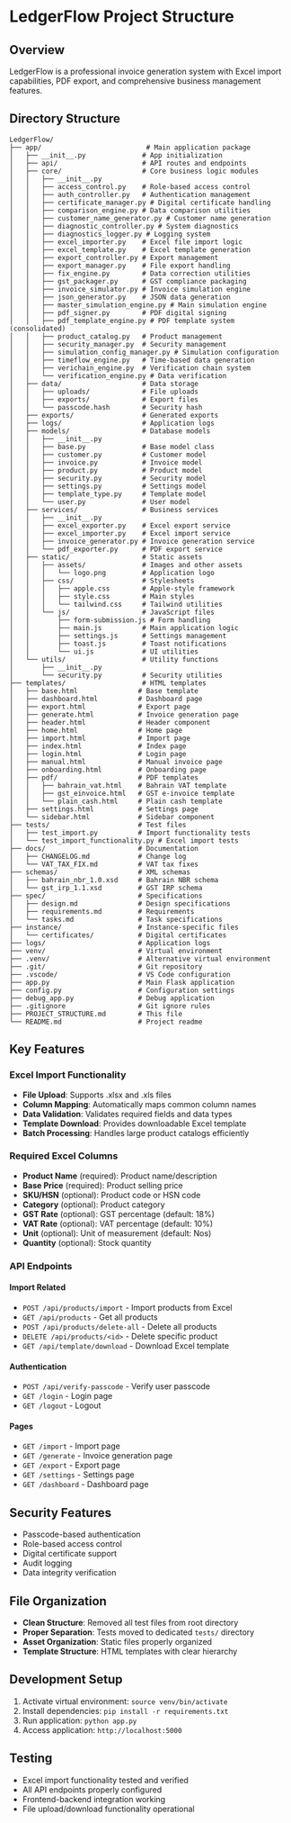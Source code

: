 # LedgerFlow Project Structure

## Overview
LedgerFlow is a professional invoice generation system with Excel import capabilities, PDF export, and comprehensive business management features.

## Directory Structure

```
LedgerFlow/
├── app/                          # Main application package
│   ├── __init__.py              # App initialization
│   ├── api/                     # API routes and endpoints
│   ├── core/                    # Core business logic modules
│   │   ├── __init__.py
│   │   ├── access_control.py    # Role-based access control
│   │   ├── auth_controller.py   # Authentication management
│   │   ├── certificate_manager.py # Digital certificate handling
│   │   ├── comparison_engine.py # Data comparison utilities
│   │   ├── customer_name_generator.py # Customer name generation
│   │   ├── diagnostic_controller.py # System diagnostics
│   │   ├── diagnostics_logger.py # Logging system
│   │   ├── excel_importer.py    # Excel file import logic
│   │   ├── excel_template.py    # Excel template generation
│   │   ├── export_controller.py # Export management
│   │   ├── export_manager.py    # File export handling
│   │   ├── fix_engine.py        # Data correction utilities
│   │   ├── gst_packager.py      # GST compliance packaging
│   │   ├── invoice_simulator.py # Invoice simulation engine
│   │   ├── json_generator.py    # JSON data generation
│   │   ├── master_simulation_engine.py # Main simulation engine
│   │   ├── pdf_signer.py        # PDF digital signing
│   │   ├── pdf_template_engine.py # PDF template system (consolidated)
│   │   ├── product_catalog.py   # Product management
│   │   ├── security_manager.py  # Security management
│   │   ├── simulation_config_manager.py # Simulation configuration
│   │   ├── timeflow_engine.py   # Time-based data generation
│   │   ├── verichain_engine.py  # Verification chain system
│   │   └── verification_engine.py # Data verification
│   ├── data/                    # Data storage
│   │   ├── uploads/             # File uploads
│   │   ├── exports/             # Export files
│   │   └── passcode.hash        # Security hash
│   ├── exports/                 # Generated exports
│   ├── logs/                    # Application logs
│   ├── models/                  # Database models
│   │   ├── __init__.py
│   │   ├── base.py              # Base model class
│   │   ├── customer.py          # Customer model
│   │   ├── invoice.py           # Invoice model
│   │   ├── product.py           # Product model
│   │   ├── security.py          # Security model
│   │   ├── settings.py          # Settings model
│   │   ├── template_type.py     # Template model
│   │   └── user.py              # User model
│   ├── services/                # Business services
│   │   ├── __init__.py
│   │   ├── excel_exporter.py    # Excel export service
│   │   ├── excel_importer.py    # Excel import service
│   │   ├── invoice_generator.py # Invoice generation service
│   │   └── pdf_exporter.py      # PDF export service
│   ├── static/                  # Static assets
│   │   ├── assets/              # Images and other assets
│   │   │   └── logo.png         # Application logo
│   │   ├── css/                 # Stylesheets
│   │   │   ├── apple.css        # Apple-style framework
│   │   │   ├── style.css        # Main styles
│   │   │   └── tailwind.css     # Tailwind utilities
│   │   └── js/                  # JavaScript files
│   │       ├── form-submission.js # Form handling
│   │       ├── main.js          # Main application logic
│   │       ├── settings.js      # Settings management
│   │       ├── toast.js         # Toast notifications
│   │       └── ui.js            # UI utilities
│   └── utils/                   # Utility functions
│       ├── __init__.py
│       └── security.py          # Security utilities
├── templates/                   # HTML templates
│   ├── base.html               # Base template
│   ├── dashboard.html          # Dashboard page
│   ├── export.html             # Export page
│   ├── generate.html           # Invoice generation page
│   ├── header.html             # Header component
│   ├── home.html               # Home page
│   ├── import.html             # Import page
│   ├── index.html              # Index page
│   ├── login.html              # Login page
│   ├── manual.html             # Manual invoice page
│   ├── onboarding.html         # Onboarding page
│   ├── pdf/                    # PDF templates
│   │   ├── bahrain_vat.html    # Bahrain VAT template
│   │   ├── gst_einvoice.html   # GST e-invoice template
│   │   └── plain_cash.html     # Plain cash template
│   ├── settings.html           # Settings page
│   └── sidebar.html            # Sidebar component
├── tests/                      # Test files
│   ├── test_import.py          # Import functionality tests
│   └── test_import_functionality.py # Excel import tests
├── docs/                       # Documentation
│   ├── CHANGELOG.md            # Change log
│   └── VAT_TAX_FIX.md          # VAT tax fixes
├── schemas/                    # XML schemas
│   ├── bahrain_nbr_1.0.xsd     # Bahrain NBR schema
│   └── gst_irp_1.1.xsd         # GST IRP schema
├── spec/                       # Specifications
│   ├── design.md               # Design specifications
│   ├── requirements.md         # Requirements
│   └── tasks.md                # Task specifications
├── instance/                   # Instance-specific files
│   └── certificates/           # Digital certificates
├── logs/                       # Application logs
├── venv/                       # Virtual environment
├── .venv/                      # Alternative virtual environment
├── .git/                       # Git repository
├── .vscode/                    # VS Code configuration
├── app.py                      # Main Flask application
├── config.py                   # Configuration settings
├── debug_app.py                # Debug application
├── .gitignore                  # Git ignore rules
├── PROJECT_STRUCTURE.md        # This file
└── README.md                   # Project readme
```

## Key Features

### Excel Import Functionality
- **File Upload**: Supports .xlsx and .xls files
- **Column Mapping**: Automatically maps common column names
- **Data Validation**: Validates required fields and data types
- **Template Download**: Provides downloadable Excel template
- **Batch Processing**: Handles large product catalogs efficiently

### Required Excel Columns
- **Product Name** (required): Product name/description
- **Base Price** (required): Product selling price
- **SKU/HSN** (optional): Product code or HSN code
- **Category** (optional): Product category
- **GST Rate** (optional): GST percentage (default: 18%)
- **VAT Rate** (optional): VAT percentage (default: 10%)
- **Unit** (optional): Unit of measurement (default: Nos)
- **Quantity** (optional): Stock quantity

### API Endpoints

#### Import Related
- `POST /api/products/import` - Import products from Excel
- `GET /api/products` - Get all products
- `POST /api/products/delete-all` - Delete all products
- `DELETE /api/products/<id>` - Delete specific product
- `GET /api/template/download` - Download Excel template

#### Authentication
- `POST /api/verify-passcode` - Verify user passcode
- `GET /login` - Login page
- `GET /logout` - Logout

#### Pages
- `GET /import` - Import page
- `GET /generate` - Invoice generation page
- `GET /export` - Export page
- `GET /settings` - Settings page
- `GET /dashboard` - Dashboard page

## Security Features
- Passcode-based authentication
- Role-based access control
- Digital certificate support
- Audit logging
- Data integrity verification

## File Organization
- **Clean Structure**: Removed all test files from root directory
- **Proper Separation**: Tests moved to dedicated `tests/` directory
- **Asset Organization**: Static files properly organized
- **Template Structure**: HTML templates with clear hierarchy

## Development Setup
1. Activate virtual environment: `source venv/bin/activate`
2. Install dependencies: `pip install -r requirements.txt`
3. Run application: `python app.py`
4. Access application: `http://localhost:5000`

## Testing
- Excel import functionality tested and verified
- All API endpoints properly configured
- Frontend-backend integration working
- File upload/download functionality operational 